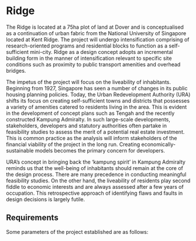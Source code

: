 # Ridge

The Ridge is located at a 75ha plot of land at Dover and is conceptualised as a continuation of urban fabric from the National University of Singapore located at Kent Ridge. The project will undergo intensification comprising of research-oriented programs and residential blocks to function as a self-sufficient mini-city. Ridge as a design concept adopts an incremental building form in the manner of intensification relevant to specific site conditions such as proximity to public transport amenities and overhead bridges.

The impetus of the project will focus on the liveability of inhabitants. Beginning from 1927, Singapore has seen a number of changes in its public housing planning policies. Today, the Urban Redevelopment Authority (URA) shifts its focus on creating self-sufficient towns and districts that possesses a variety of amenities catered to residents living in the area. This is evident in the development of concept plans such as Tengah and the recently constructed Kampung Admiralty. In such large-scale developments, stakeholders, developers and statutory authorities often partake in feasibility studies to assess the merit of a potential real estate investment. This is common practice as the analysis will inform stakeholders of the financial viability of the project in the long run. Creating economically-sustainable models becomes the primary concern for developers.

URA’s concept in bringing back the ‘kampung spirit’ in Kampung Admiralty reminds us that the well-being of inhabitants should remain at the core of the design process. There are many precedence in conducting meaningful feasibility studies. On the other hand, the liveability of residents play second fiddle to economic interests and are always assessed after a few years of occupation. This retrospective approach of identifying flaws and faults in design decisions is largely futile. 

## Requirements
Some parameters of the project established are as follows: 

